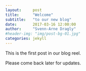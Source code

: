```yaml
---
layout:     post
title:      "Welcome"
subtitle:   "to our new blog"
date:       2017-03-16 12:00:00
author:     "Svenn-Arne Dragly"
#header-img: "img/post-bg-01.jpg"
categories: jekyll
---
```


This is the first post in our blog reel.

Please come back later for updates.
